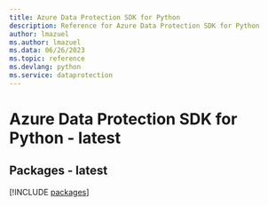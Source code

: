 ```yaml
---
title: Azure Data Protection SDK for Python
description: Reference for Azure Data Protection SDK for Python
author: lmazuel
ms.author: lmazuel
ms.data: 06/26/2023
ms.topic: reference
ms.devlang: python
ms.service: dataprotection
---
```

# Azure Data Protection SDK for Python - latest
## Packages - latest
[!INCLUDE [packages](data-protection-index.md)]